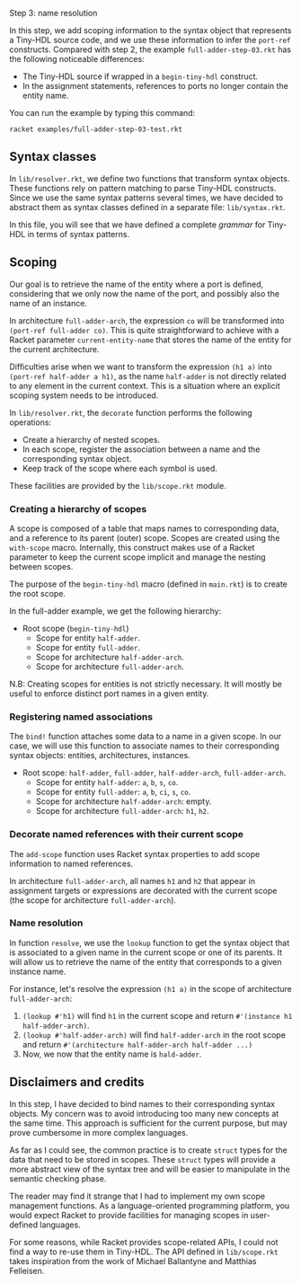Step 3: name resolution

In this step, we add scoping information to the syntax object that represents
a Tiny-HDL source code, and we use these information to infer the `port-ref`
constructs.
Compared with step 2, the example `full-adder-step-03.rkt` has the following
noticeable differences:

* The Tiny-HDL source if wrapped in a `begin-tiny-hdl` construct.
* In the assignment statements, references to ports no longer contain the entity name.

You can run the example by typing this command:

```
racket examples/full-adder-step-03-test.rkt
```

## Syntax classes

In `lib/resolver.rkt`, we define two functions that transform syntax objects.
These functions rely on pattern matching to parse Tiny-HDL constructs.
Since we use the same syntax patterns several times, we have decided to
abstract them as syntax classes defined in a separate file: `lib/syntax.rkt`.

In this file, you will see that we have defined a complete *grammar* for Tiny-HDL
in terms of syntax patterns.

## Scoping

Our goal is to retrieve the name of the entity where a port is defined,
considering that we only now the name of the port, and possibly also the name of an instance.

In architecture `full-adder-arch`, the expression `co` will be transformed into
`(port-ref full-adder co)`.
This is quite straightforward to achieve with a Racket parameter `current-entity-name`
that stores the name of the entity for the current architecture.

Difficulties arise when we want to transform the expression `(h1 a)` into `(port-ref half-adder a h1)`,
as the name `half-adder` is not directly related to any element in the current context.
This is a situation where an explicit scoping system needs to be introduced.

In `lib/resolver.rkt`, the `decorate` function performs the following operations:

* Create a hierarchy of nested scopes.
* In each scope, register the association between a name and the corresponding syntax object.
* Keep track of the scope where each symbol is used.

These facilities are provided by the `lib/scope.rkt` module.

### Creating a hierarchy of scopes

A scope is composed of a table that maps names to corresponding data,
and a reference to its parent (outer) scope.
Scopes are created using the `with-scope` macro.
Internally, this construct makes use of a Racket parameter to keep the current
scope implicit and manage the nesting between scopes.

The purpose of the `begin-tiny-hdl` macro (defined in `main.rkt`) is to create the root scope.

In the full-adder example, we get the following hierarchy:

* Root scope (`begin-tiny-hdl`)
    * Scope for entity `half-adder`.
    * Scope for entity `full-adder`.
    * Scope for architecture `half-adder-arch`.
    * Scope for architecture `full-adder-arch`.

N.B: Creating scopes for entities is not strictly necessary.
It will mostly be useful to enforce distinct port names in a given entity.

### Registering named associations

The `bind!` function attaches some data to a name in a given scope.
In our case, we will use this function to associate names to their
corresponding syntax objects: entities, architectures, instances.

* Root scope: `half-adder`, `full-adder`, `half-adder-arch`, `full-adder-arch`.
    * Scope for entity `half-adder`: `a`, `b`, `s`, `co`.
    * Scope for entity `full-adder`: `a`, `b`, `ci`, `s`, `co`.
    * Scope for architecture `half-adder-arch`: empty.
    * Scope for architecture `full-adder-arch`: `h1`, `h2`.

### Decorate named references with their current scope

The `add-scope` function uses Racket syntax properties to add scope information
to named references.

In architecture `full-adder-arch`, all names `h1` and `h2` that appear in
assignment targets or expressions are decorated with the current scope
(the scope for architecture `full-adder-arch`).

### Name resolution

In function `resolve`, we use the `lookup` function to get the syntax object
that is associated to a given name in the current scope or one of its parents.
It will allow us to retrieve the name of the entity that corresponds to a given instance name.

For instance, let's resolve the expression `(h1 a)` in the scope of architecture `full-adder-arch`:

1. `(lookup #'h1)` will find `h1` in the current scope and return `#'(instance h1 half-adder-arch)`.
2. `(lookup #'half-adder-arch)` will find `half-adder-arch` in the root scope and return `#'(architecture half-adder-arch half-adder ...)`
3. Now, we now that the entity name is `hald-adder`.

## Disclaimers and credits

In this step, I have decided to bind names to their corresponding syntax objects.
My concern was to avoid introducing too many new concepts at the same time.
This approach is sufficient for the current purpose, but may prove cumbersome in more
complex languages.

As far as I could see, the common practice is to create `struct` types for the
data that need to be stored in scopes.
These `struct` types will provide a more abstract view of the syntax tree and
will be easier to manipulate in the semantic checking phase.

The reader may find it strange that I had to implement my own scope management
functions.
As a language-oriented programming platform, you would expect Racket to provide
facilities for managing scopes in user-defined languages.

For some reasons, while Racket provides scope-related APIs, I could not
find a way to re-use them in Tiny-HDL.
The API defined in `lib/scope.rkt` takes inspiration from the work of
Michael Ballantyne and Matthias Felleisen.
